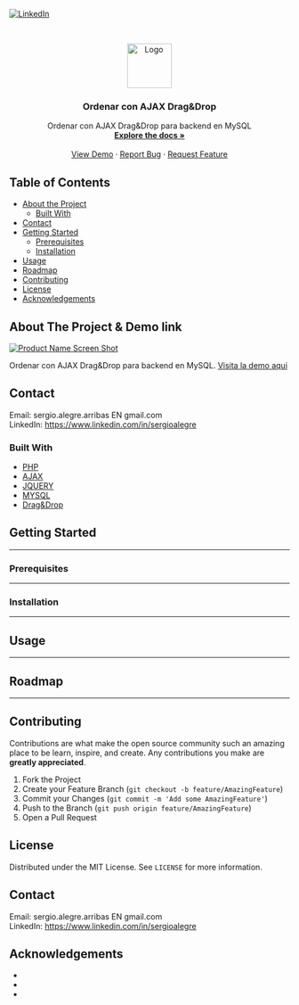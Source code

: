 <!--
REEMPLAZAR: Ordenar-con-Ajax-Drag-Drop, TITULO, DESCRIPCION, DESCRIPCION2, DEMO, TECNOLOGIAS
-->


[![LinkedIn][linkedin-shield]][linkedin-url]



<!-- PROJECT LOGO -->
<br />
<p align="center">
  <a href="https://github.com/sergioalegre/Ordenar-con-Ajax-Drag-Drop">
    <img src="http://naarean.es/logo.JPG" alt="Logo" width="80" height="80">
  </a>

  <h3 align="center"><!-- TITULO -->Ordenar con AJAX Drag&Drop</h3>

  <p align="center">
    <!-- DESCRIPCION -->Ordenar con AJAX Drag&Drop para backend en MySQL
    <br />
    <a href="https://github.com/sergioalegre/Ordenar-con-Ajax-Drag-Drop"><strong>Explore the docs »</strong></a>
    <br />
    <br />
    <!-- DEMO --><a href="http://naarean.es/Programacion/_OrdenarConAJAX/">View Demo</a>
    ·
    <a href="https://github.com/sergioalegre/Ordenar-con-Ajax-Drag-Drop/issues">Report Bug</a>
    ·
    <a href="https://github.com/sergioalegre/Ordenar-con-Ajax-Drag-Drop/issues">Request Feature</a>
  </p>
</p>



<!-- TABLE OF CONTENTS -->
## Table of Contents

* [About the Project](#about-the-project)
  * [Built With](#built-with)
* [Contact](#contact)
* [Getting Started](#getting-started)
  * [Prerequisites](#prerequisites)
  * [Installation](#installation)
* [Usage](#usage)
* [Roadmap](#roadmap)
* [Contributing](#contributing)
* [License](#license)
* [Acknowledgements](#acknowledgements)

<!-- ABOUT THE PROJECT -->
## About The Project & Demo link
[![Product Name Screen Shot][product-screenshot]](http://naarean.es/Programacion/_BuscadorAJAX/captura.png)
<!-- DESCRIPCION2 --> <!-- DEMO -->
Ordenar con AJAX Drag&Drop para backend en MySQL.  <a href="http://naarean.es/Programacion/_OrdenarConAJAX/">Visita la demo aqui</a>


<!-- CONTACT -->
## Contact

Email: sergio.alegre.arribas EN gmail.com
<br>
LinkedIn: https://www.linkedin.com/in/sergioalegre


### Built With
<!-- TECNOLOGIAS -->
* [PHP](PHP)
* [AJAX](AJAX)
* [JQUERY](JQUERY)
* [MYSQL](MYSQL)
* [Drag&Drop](Drag&Drop)


<!-- GETTING STARTED -->
## Getting Started

---

### Prerequisites

---

### Installation
 
---

<!-- USAGE EXAMPLES -->
## Usage

---

<!-- ROADMAP -->
## Roadmap

---

<!-- CONTRIBUTING -->
## Contributing

Contributions are what make the open source community such an amazing place to be learn, inspire, and create. Any contributions you make are **greatly appreciated**.

1. Fork the Project
2. Create your Feature Branch (`git checkout -b feature/AmazingFeature`)
3. Commit your Changes (`git commit -m 'Add some AmazingFeature'`)
4. Push to the Branch (`git push origin feature/AmazingFeature`)
5. Open a Pull Request

<!-- LICENSE -->
## License

Distributed under the MIT License. See `LICENSE` for more information.

<!-- CONTACT -->
## Contact

Email: sergio.alegre.arribas EN gmail.com
<br>
LinkedIn: https://www.linkedin.com/in/sergioalegre


<!-- ACKNOWLEDGEMENTS -->
## Acknowledgements

* []()
* []()
* []()



[linkedin-shield]: https://img.shields.io/badge/-LinkedIn-black.svg?style=flat-square&logo=linkedin&colorB=555
[linkedin-url]: https://linkedin.com/in/sergioalegre
[product-screenshot]: images/screenshot.png
